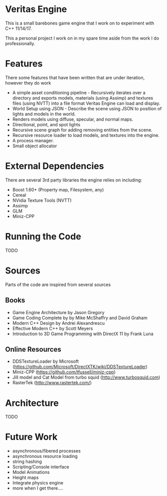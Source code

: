 
# Veritas Engine
This is a small barebones game engine that I work on to experiment with C++ 11/14/17. 

This a personal project I work on in my spare time aside from the work I do professionally.

# Features
There some features that have been written that are under iteration, however they do work

* A simple asset conditioning pipeline - Recursively iterates over a directory and exports models, materials (using Assimp) and textures files (using NVTT) into a file format Veritas Engine can load and display.
* World Setup using JSON - Describe the scene using JSON to position of lights and models in the world.
* Renders models using diffuse, specular, and normal maps.
* Directional, point, and spot lights
* Recursive scene graph for adding removing entities from the scene.
* Recursive resource loader to load models, and textures into the engine.
* A process manager.
* Small object allocator

# External Dependencies

There are several 3rd party libraries the engine relies on including:

* Boost 1.60+ (Property map, Filesystem, any)
* Cereal
* NVidia Texture Tools (NVTT)
* Assimp
* GLM
* Miniz-CPP

# Running the Code

TODO

# Sources
Parts of the code are inspired from several sources

## Books

* Game Engine Architecture by Jason Gregory
* Game Coding Complete by by Mike McShaffry and David Graham
* Modern C++ Design by Andrei Alexandrescu
* Effective Modern C++ by Scott Meyers
* Introduction to 3D Game Programming with DirectX 11 by Frank Luna

## Online Resources

* DDSTextureLoader by Microsoft (https://github.com/Microsoft/DirectXTK/wiki/DDSTextureLoader)
* Miniz-CPP (https://github.com/tfussell/miniz-cpp)
* Jill model and Cat Model from turbo squid (http://www.turbosquid.com)
* RasterTek (http://www.rastertek.com/)

# Architecture

TODO

# Future Work

* asynchronous/fibered processes
* asynchronous resource loading
* string hashing
* Scripting/Console interface
* Model Animations
* Height maps
* Integrate physics engine
* more when I get there....
